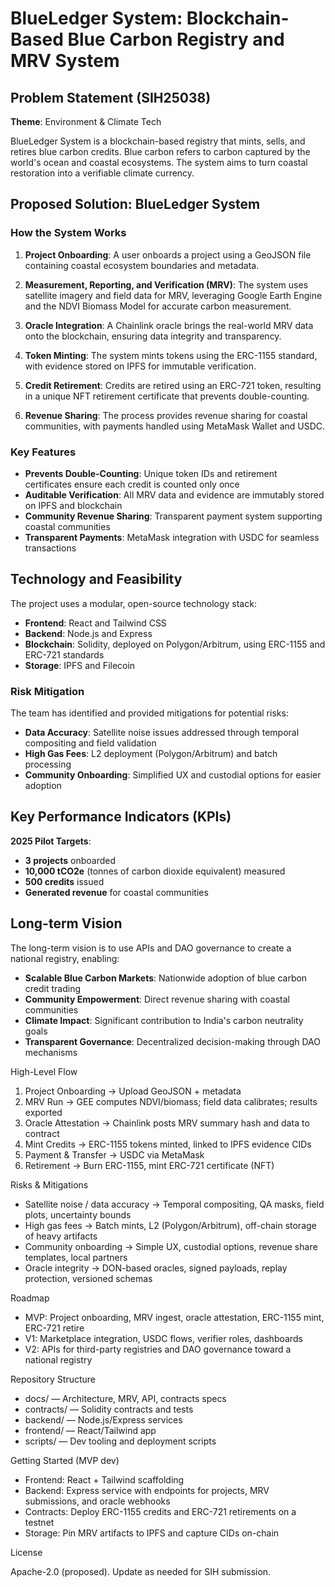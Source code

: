 # BlueLedger System: Blockchain-Based Blue Carbon Registry and MRV System

## Problem Statement (SIH25038)
**Theme**: Environment & Climate Tech

BlueLedger System is a blockchain-based registry that mints, sells, and retires blue carbon credits. Blue carbon refers to carbon captured by the world's ocean and coastal ecosystems. The system aims to turn coastal restoration into a verifiable climate currency.

## Proposed Solution: BlueLedger System

### How the System Works

1. **Project Onboarding**: A user onboards a project using a GeoJSON file containing coastal ecosystem boundaries and metadata.

2. **Measurement, Reporting, and Verification (MRV)**: The system uses satellite imagery and field data for MRV, leveraging Google Earth Engine and the NDVI Biomass Model for accurate carbon measurement.

3. **Oracle Integration**: A Chainlink oracle brings the real-world MRV data onto the blockchain, ensuring data integrity and transparency.

4. **Token Minting**: The system mints tokens using the ERC-1155 standard, with evidence stored on IPFS for immutable verification.

5. **Credit Retirement**: Credits are retired using an ERC-721 token, resulting in a unique NFT retirement certificate that prevents double-counting.

6. **Revenue Sharing**: The process provides revenue sharing for coastal communities, with payments handled using MetaMask Wallet and USDC.

### Key Features
- **Prevents Double-Counting**: Unique token IDs and retirement certificates ensure each credit is counted only once
- **Auditable Verification**: All MRV data and evidence are immutably stored on IPFS and blockchain
- **Community Revenue Sharing**: Transparent payment system supporting coastal communities
- **Transparent Payments**: MetaMask integration with USDC for seamless transactions

## Technology and Feasibility

The project uses a modular, open-source technology stack:

- **Frontend**: React and Tailwind CSS
- **Backend**: Node.js and Express  
- **Blockchain**: Solidity, deployed on Polygon/Arbitrum, using ERC-1155 and ERC-721 standards
- **Storage**: IPFS and Filecoin

### Risk Mitigation

The team has identified and provided mitigations for potential risks:
- **Data Accuracy**: Satellite noise issues addressed through temporal compositing and field validation
- **High Gas Fees**: L2 deployment (Polygon/Arbitrum) and batch processing
- **Community Onboarding**: Simplified UX and custodial options for easier adoption

## Key Performance Indicators (KPIs)

**2025 Pilot Targets**:
- **3 projects** onboarded
- **10,000 tCO2e** (tonnes of carbon dioxide equivalent) measured
- **500 credits** issued
- **Generated revenue** for coastal communities

## Long-term Vision

The long-term vision is to use APIs and DAO governance to create a national registry, enabling:
- **Scalable Blue Carbon Markets**: Nationwide adoption of blue carbon credit trading
- **Community Empowerment**: Direct revenue sharing with coastal communities
- **Climate Impact**: Significant contribution to India's carbon neutrality goals
- **Transparent Governance**: Decentralized decision-making through DAO mechanisms

High-Level Flow

1) Project Onboarding → Upload GeoJSON + metadata
2) MRV Run → GEE computes NDVI/biomass; field data calibrates; results exported
3) Oracle Attestation → Chainlink posts MRV summary hash and data to contract
4) Mint Credits → ERC-1155 tokens minted, linked to IPFS evidence CIDs
5) Payment & Transfer → USDC via MetaMask
6) Retirement → Burn ERC-1155, mint ERC-721 certificate (NFT)

Risks & Mitigations

- Satellite noise / data accuracy → Temporal compositing, QA masks, field plots, uncertainty bounds
- High gas fees → Batch mints, L2 (Polygon/Arbitrum), off-chain storage of heavy artifacts
- Community onboarding → Simple UX, custodial options, revenue share templates, local partners
- Oracle integrity → DON-based oracles, signed payloads, replay protection, versioned schemas

Roadmap

- MVP: Project onboarding, MRV ingest, oracle attestation, ERC-1155 mint, ERC-721 retire
- V1: Marketplace integration, USDC flows, verifier roles, dashboards
- V2: APIs for third-party registries and DAO governance toward a national registry

Repository Structure

- docs/ — Architecture, MRV, API, contracts specs
- contracts/ — Solidity contracts and tests
- backend/ — Node.js/Express services
- frontend/ — React/Tailwind app
- scripts/ — Dev tooling and deployment scripts

Getting Started (MVP dev)

- Frontend: React + Tailwind scaffolding
- Backend: Express service with endpoints for projects, MRV submissions, and oracle webhooks
- Contracts: Deploy ERC-1155 credits and ERC-721 retirements on a testnet
- Storage: Pin MRV artifacts to IPFS and capture CIDs on-chain

License

Apache-2.0 (proposed). Update as needed for SIH submission.


